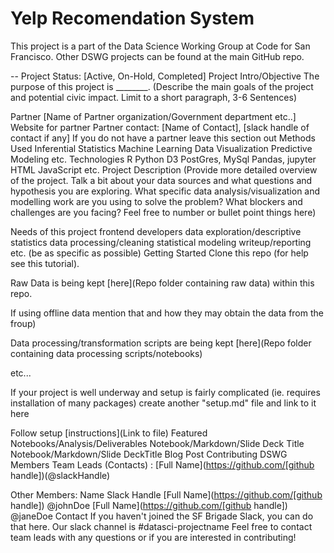 # Yelp Recomendation System
This project is a part of the Data Science Working Group at Code for San Francisco. Other DSWG projects can be found at the main GitHub repo.

-- Project Status: [Active, On-Hold, Completed]
Project Intro/Objective
The purpose of this project is ________. (Describe the main goals of the project and potential civic impact. Limit to a short paragraph, 3-6 Sentences)

Partner
[Name of Partner organization/Government department etc..]
Website for partner
Partner contact: [Name of Contact], [slack handle of contact if any]
If you do not have a partner leave this section out
Methods Used
Inferential Statistics
Machine Learning
Data Visualization
Predictive Modeling
etc.
Technologies
R
Python
D3
PostGres, MySql
Pandas, jupyter
HTML
JavaScript
etc.
Project Description
(Provide more detailed overview of the project. Talk a bit about your data sources and what questions and hypothesis you are exploring. What specific data analysis/visualization and modelling work are you using to solve the problem? What blockers and challenges are you facing? Feel free to number or bullet point things here)

Needs of this project
frontend developers
data exploration/descriptive statistics
data processing/cleaning
statistical modeling
writeup/reporting
etc. (be as specific as possible)
Getting Started
Clone this repo (for help see this tutorial).

Raw Data is being kept [here](Repo folder containing raw data) within this repo.

If using offline data mention that and how they may obtain the data from the froup)

Data processing/transformation scripts are being kept [here](Repo folder containing data processing scripts/notebooks)

etc...

If your project is well underway and setup is fairly complicated (ie. requires installation of many packages) create another "setup.md" file and link to it here

Follow setup [instructions](Link to file)
Featured Notebooks/Analysis/Deliverables
Notebook/Markdown/Slide Deck Title
Notebook/Markdown/Slide DeckTitle
Blog Post
Contributing DSWG Members
Team Leads (Contacts) : [Full Name](https://github.com/[github handle])(@slackHandle)

Other Members:
Name	Slack Handle
[Full Name](https://github.com/[github handle])	@johnDoe
[Full Name](https://github.com/[github handle])	@janeDoe
Contact
If you haven't joined the SF Brigade Slack, you can do that here.
Our slack channel is #datasci-projectname
Feel free to contact team leads with any questions or if you are interested in contributing!
